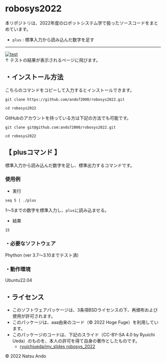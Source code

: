 # robosys2022
本リポジトリは、2022年度のロボットシステム学で扱ったソースコードをまとめています。  
  * ```plus```  : 標準入力から読み込んだ数字を足す
---
[![test](https://github.com/ando72000/robosys2022/actions/workflows/test.yml/badge.svg?branch=main)](https://github.com/ando72000/robosys2022/actions/workflows/test.yml)  
↑ テストの結果が表示されるページに飛びます。

## ・インストール方法
こちらのコマンドをコピーして入力するとインストールできます。  
```
git clone https://github.com/ando72000/robosys2022.git
```
```  
cd robosys2022
```  

GitHubのアカウントを持っている方は下記の方法でも可能です。
```
git clone git@github.com:ando72000/robosys2022.git
```
```
cd robosys2022
```

## 【 plusコマンド 】
標準入力から読み込んだ数字を足し、標準出力するコマンドです。

### 使用例
  * 実行
```
seq 5 | ./plus
```
1～5までの数字を標準入力し、```plus```に読み込ませる。

  * 結果
```
15
```


### ・必要なソフトウェア
Phython  (ver 3.7～3.10までテスト済)

### ・動作環境
Ubuntu22.04


## ・ライセンス
  * このソフトウェアパッケージは、3条項BSDライセンスの下、再頒布および使用が許可されます。
  * このパッケージは、aaa由来のコード（© 2022 Hoge Fuge）を利用しています。
  * このパッケージのコードは、下記のスライド（CC-BY-SA 4.0 by Ryuichi Ueda）のものを、本人の許可を得て自身の著作としたものです。
      * [ryuichiueda/my_slides robosys_2022](https://github.com/ryuichiueda/my_slides/tree/master/robosys_2022)


© 2022 Natsu Ando
